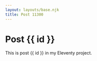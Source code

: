 ```yaml
---
layout: layouts/base.njk
title: Post 11300
---
```


# Post {{ id }}

This is post {{ id }} in my Eleventy project.
